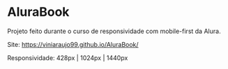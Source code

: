 # AluraBook
Projeto feito durante o curso de responsividade com mobile-first da Alura.

Site: https://viniaraujo99.github.io/AluraBook/

Responsividade: 428px | 1024px | 1440px
